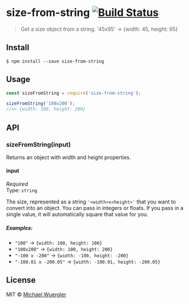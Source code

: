 # size-from-string [![Build Status](https://travis-ci.org/radiovisual/size-from-string.svg?branch=master)](https://travis-ci.org/radiovisual/size-from-string)

> Get a size object from a string. '45x95' → {width: 45, height: 95}


## Install

```
$ npm install --save size-from-string
```


## Usage

```js
const sizeFromString = require('size-from-string');

sizeFromString('100x200');
//=> {width: 100, height: 200}
```


## API

### sizeFromString(input)

Returns an object with width and height properties.

#### input

*Required*  
Type: `string`

The size, represented as a string `'<width>x<height>'` that you want to convert into an object. You can pass in integers or floats.
If you pass in a single value, it will automatically square that value for you.

##### Examples: 

- `"100"` → `{width: 100, height: 100}`
- `"100x200"` → `{width: 100, height: 200}`
- `"-100 x -200"` → `{width: -100, height: -200}`
- `"-100.01 x -200.05"` → `{width: -100.01, height: -200.05}`



## License

MIT © [Michael Wuergler](http://numetriclabs.com)
